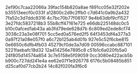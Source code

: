 2ef90c7caa22066a
39fac154b820a8ae
f891cc05e32f202e
b35513eecf0c033f
a12800c2d9c2ffb0
c7d641c0a9b2a432
7fa52c3d7ddc8316
4c7bc70b77f08107
9e4b63dbf9cf1527
3e27fdc5837218b3
55b8cff47161e725
e66db225148dc0c5
b10c0afced1ab43a
ab3fd79ede628d7b
6c809ed2ede8cf74
3038c23a3e08f701
5cc5ed0a576ed2f5
64f3453df4a377a3
0a97f21a08e057f0
a6c72b125ab4d01b
927e5c52f6cbe815
0e6650c6dfb4fb03
45279cf0de3a7d09
00596ccabc887101
5221faebafc18d32
12a414256e7895c8
c51b1c6a020fb5a0
24f805d14574a854
3c7e5158e5f09059
0cc3080e422acb5b
b900c727dd241e4a
ee62e07f1e926778
6176c5b08485b851
d25caf0d77cb2b24
14c82f020fa3f6c6
